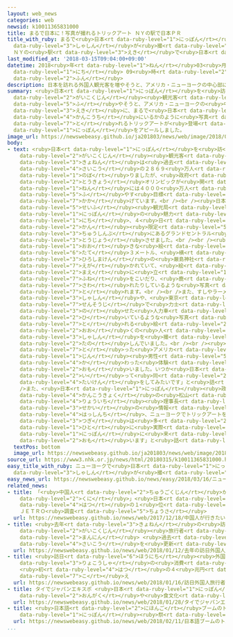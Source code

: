 ```yaml
---
layout: web_news
categories: web
newsid: k10011365831000
title: まるで日本に！写真が撮れるトリックアート ＮＹの駅で日本ＰＲ
title_with_ruby: まるで<ruby>日本<rt data-ruby-level="1">にっぽん</rt></ruby>に！<ruby>写真<rt
  data-ruby-level="3">しゃしん</rt></ruby>が<ruby>撮<rt data-ruby-level="7">と</rt></ruby>れるトリックアート
  ＮＹの<ruby>駅<rt data-ruby-level="3">えき</rt></ruby>で<ruby>日本<rt data-ruby-level="1">にっぽん</rt></ruby>ＰＲ
last_modified_at: '2018-03-15T09:04:00+09:00'
datetime: 2018<ruby>年<rt data-ruby-level="1">ねん</rt></ruby>03<ruby>月<rt data-ruby-level="1">がつ</rt></ruby>15<ruby>日<rt
  data-ruby-level="1">にち</rt></ruby> 09<ruby>時<rt data-ruby-level="2">じ</rt></ruby>04<ruby>分<rt
  data-ruby-level="2">ふん</rt></ruby>
description: 日本を訪れる外国人観光客を増やそうと、アメリカ・ニューヨークの中心部にある駅に、まるで日本の観光地にいるかのように写真が撮れるトリックアートが登場し、日本をアピールしました。
summary: <ruby>日本<rt data-ruby-level="1">にっぽん</rt></ruby>を<ruby>訪<rt data-ruby-level="7">おとず</rt></ruby>れる<ruby>外国人<rt
  data-ruby-level="2">がいこくじん</rt></ruby><ruby>観光客<rt data-ruby-level="4">かんこうきゃく</rt></ruby>を<ruby>増<rt
  data-ruby-level="5">ふ</rt></ruby>やそうと、アメリカ・ニューヨークの<ruby>中心部<rt data-ruby-level="3">ちゅうしんぶ</rt></ruby>にある<ruby>駅<rt
  data-ruby-level="3">えき</rt></ruby>に、まるで<ruby>日本<rt data-ruby-level="1">にっぽん</rt></ruby>の<ruby>観光地<rt
  data-ruby-level="4">かんこうち</rt></ruby>にいるかのように<ruby>写真<rt data-ruby-level="3">しゃしん</rt></ruby>が<ruby>撮<rt
  data-ruby-level="7">と</rt></ruby>れるトリックアートが<ruby>登場<rt data-ruby-level="3">とうじょう</rt></ruby>し、<ruby>日本<rt
  data-ruby-level="1">にっぽん</rt></ruby>をアピールしました。
image_url: https://newswebeasy.github.io/ja201803/news/web/image/2018/03/15/K10011365831_1803150841_1803150903_01_02.jpg
body:
- text: <ruby>日本<rt data-ruby-level="1">にっぽん</rt></ruby>を<ruby>訪<rt data-ruby-level="7">おとず</rt></ruby>れる<ruby>外国人<rt
    data-ruby-level="2">がいこくじん</rt></ruby><ruby>観光客<rt data-ruby-level="4">かんこうきゃく</rt></ruby>は、<ruby>去年<rt
    data-ruby-level="3">きょねん</rt></ruby>は<ruby>過去<rt data-ruby-level="5">かこ</rt></ruby><ruby>最高<rt
    data-ruby-level="4">さいこう</rt></ruby>の２８６９<ruby>万人<rt data-ruby-level="2">まんにん</rt></ruby>に<ruby>上<rt
    data-ruby-level="1">のぼ</rt></ruby>りましたが、<ruby>政府<rt data-ruby-level="5">せいふ</rt></ruby>は<ruby>東京<rt
    data-ruby-level="2">とうきょう</rt></ruby>オリンピックが<ruby>開<rt data-ruby-level="3">ひら</rt></ruby>かれる２０２０<ruby>年<rt
    data-ruby-level="1">ねん</rt></ruby>には４０００<ruby>万人<rt data-ruby-level="2">まんにん</rt></ruby>に<ruby>増<rt
    data-ruby-level="5">ふ</rt></ruby>やす<ruby>目標<rt data-ruby-level="4">もくひょう</rt></ruby>を<ruby>掲<rt
    data-ruby-level="7">かか</rt></ruby>げています。<br /><br /><ruby>日本<rt data-ruby-level="1">にっぽん</rt></ruby><ruby>政府<rt
    data-ruby-level="5">せいふ</rt></ruby><ruby>観光局<rt data-ruby-level="4">かんこうきょく</rt></ruby>は、<ruby>日本<rt
    data-ruby-level="1">にっぽん</rt></ruby>の<ruby>魅力<rt data-ruby-level="7">みりょく</rt></ruby>をアピールしようと１４<ruby>日<rt
    data-ruby-level="1">にち</rt></ruby>、４<ruby>日<rt data-ruby-level="1">にち</rt></ruby><ruby>間<rt
    data-ruby-level="2">かん</rt></ruby><ruby>限定<rt data-ruby-level="5">げんてい</rt></ruby>でニューヨークのマンハッタン<ruby>中心部<rt
    data-ruby-level="3">ちゅうしんぶ</rt></ruby>にあるグランドセントラル<ruby>駅<rt data-ruby-level="3">えき</rt></ruby>に、トリックアートを<ruby>登場<rt
    data-ruby-level="3">とうじょう</rt></ruby>させました。<br /><br /><ruby>最<rt data-ruby-level="4">もっと</rt></ruby>も<ruby>大<rt
    data-ruby-level="1">おお</rt></ruby>きな<ruby>絵<rt data-ruby-level="2">え</rt></ruby>は<ruby>縦<rt
    data-ruby-level="6">たて</rt></ruby>３メートル、<ruby>横<rt data-ruby-level="3">よこ</rt></ruby>７メートルあり、<ruby>広島県<rt
    data-ruby-level="3">ひろしまけん</rt></ruby>の<ruby>厳島神社<rt data-ruby-level="8">いつくしまじんじゃ</rt></ruby>が<ruby>描<rt
    data-ruby-level="7">えが</rt></ruby>かれていて、<ruby>絵<rt data-ruby-level="2">え</rt></ruby>の<ruby>前<rt
    data-ruby-level="2">まえ</rt></ruby>に<ruby>立<rt data-ruby-level="1">た</rt></ruby>つと、<ruby>舟<rt
    data-ruby-level="7">ふね</rt></ruby>をこいだり、<ruby>鹿<rt data-ruby-level="7">しか</rt></ruby>に<ruby>触<rt
    data-ruby-level="7">さわ</rt></ruby>れたりしているような<ruby>写真<rt data-ruby-level="3">しゃしん</rt></ruby>が<ruby>撮<rt
    data-ruby-level="7">と</rt></ruby>れます。<br /><br />また、すしやラーメンの<ruby>上<rt data-ruby-level="1">うえ</rt></ruby>にいるかのような<ruby>写真<rt
    data-ruby-level="3">しゃしん</rt></ruby>や、<ruby>東京<rt data-ruby-level="2">とうきょう</rt></ruby>の<ruby>浅草寺<rt
    data-ruby-level="7">せんそうじ</rt></ruby>で<ruby>力士<rt data-ruby-level="4">りきし</rt></ruby>を<ruby>乗<rt
    data-ruby-level="3">の</rt></ruby>せた<ruby>人力車<rt data-ruby-level="1">じんりきしゃ</rt></ruby>を<ruby>引<rt
    data-ruby-level="2">ひ</rt></ruby>いているような<ruby>写真<rt data-ruby-level="3">しゃしん</rt></ruby>が<ruby>撮<rt
    data-ruby-level="7">と</rt></ruby>れる<ruby>絵<rt data-ruby-level="2">え</rt></ruby>もあり、<ruby>多<rt
    data-ruby-level="2">おお</rt></ruby>くの<ruby>人<rt data-ruby-level="1">ひと</rt></ruby>たちがスマートフォンで<ruby>写真<rt
    data-ruby-level="3">しゃしん</rt></ruby>を<ruby>撮<rt data-ruby-level="7">と</rt></ruby>って<ruby>楽<rt
    data-ruby-level="2">たの</rt></ruby>しんでいました。<br /><br /><ruby>写真<rt data-ruby-level="3">しゃしん</rt></ruby>を<ruby>撮<rt
    data-ruby-level="7">と</rt></ruby>った<ruby>アメリカ<rt data-ruby-level="1">あめりか</rt></ruby><ruby>人<rt
    data-ruby-level="1">じん</rt></ruby><ruby>男性<rt data-ruby-level="5">だんせい</rt></ruby>は「<ruby>変<rt
    data-ruby-level="4">か</rt></ruby>わった<ruby>体験<rt data-ruby-level="4">たいけん</rt></ruby>でおもしろいと<ruby>思<rt
    data-ruby-level="2">おも</rt></ruby>いました。いつか<ruby>日本<rt data-ruby-level="1">にっぽん</rt></ruby>に<ruby>行<rt
    data-ruby-level="2">い</rt></ruby>って<ruby>同<rt data-ruby-level="2">おな</rt></ruby>じような<ruby>体験<rt
    data-ruby-level="4">たいけん</rt></ruby>をしてみたいです」と<ruby>話<rt data-ruby-level="2">はな</rt></ruby>していました。<br
    />また、<ruby>日本<rt data-ruby-level="1">にっぽん</rt></ruby><ruby>政府<rt data-ruby-level="5">せいふ</rt></ruby><ruby>観光局<rt
    data-ruby-level="4">かんこうきょく</rt></ruby>の<ruby>松山<rt data-ruby-level="4">まつやま</rt></ruby><ruby>良一<rt
    data-ruby-level="4">りょういち</rt></ruby><ruby>理事長<rt data-ruby-level="3">りじちょう</rt></ruby>は「<ruby>世界<rt
    data-ruby-level="3">せかい</rt></ruby>の<ruby>情報<rt data-ruby-level="5">じょうほう</rt></ruby>の<ruby>発信地<rt
    data-ruby-level="4">はっしんち</rt></ruby>、ニューヨークでトリックアートを<ruby>体験<rt data-ruby-level="4">たいけん</rt></ruby>してもらい、<ruby>次<rt
    data-ruby-level="3">つぎ</rt></ruby>は<ruby>多<rt data-ruby-level="2">おお</rt></ruby>くの<ruby>人<rt
    data-ruby-level="1">ひと</rt></ruby>に<ruby>実際<rt data-ruby-level="5">じっさい</rt></ruby>に<ruby>日本<rt
    data-ruby-level="1">にっぽん</rt></ruby>に<ruby>来<rt data-ruby-level="2">き</rt></ruby>ていただけたらと<ruby>思<rt
    data-ruby-level="2">おも</rt></ruby>います」と<ruby>話<rt data-ruby-level="2">はな</rt></ruby>していました。
  textPos: bottom
  image_url: https://newswebeasy.github.io/ja201803/news/web/image/2018/03/15/K10011365831_1803150841_1803150903_01_03.jpg
source_url: https://www3.nhk.or.jp/news/html/20180315/k10011365831000.html
easy_title_with_ruby: ニューヨークで<ruby>日本<rt data-ruby-level="1">にっぽん</rt></ruby>にいるような<ruby>写真<rt
  data-ruby-level="3">しゃしん</rt></ruby>が<ruby>撮<rt data-ruby-level="7">と</rt></ruby>れるイベント
easy_news_url: https://newswebeasy.github.io/news/easy/2018/03/16/ニューヨークで日本にいるような写真が撮れるイベント
related_news:
- title: 「<ruby>中国人<rt data-ruby-level="2">ちゅうごくじん</rt></ruby>が<ruby>行<rt data-ruby-level="2">い</rt></ruby>きたい<ruby>国<rt
    data-ruby-level="2">くに</rt></ruby>」<ruby>日本<rt data-ruby-level="1">にっぽん</rt></ruby>が<ruby>初<rt
    data-ruby-level="4">はつ</rt></ruby>の１<ruby>位<rt data-ruby-level="4">い</rt></ruby>に
    ＪＥＴＲＯ<ruby>調査<rt data-ruby-level="5">ちょうさ</rt></ruby>
  url: https://newswebeasy.github.io/news/web/2017/12/18/中国人が行きたい国日本が初の1位に-JETRO調査
- title: <ruby>去年<rt data-ruby-level="3">きょねん</rt></ruby>の<ruby>訪日<rt data-ruby-level="6">ほうにち</rt></ruby><ruby>外国人<rt
    data-ruby-level="2">がいこくじん</rt></ruby><ruby>旅行者<rt data-ruby-level="3">りょこうしゃ</rt></ruby>は２８６９<ruby>万人<rt
    data-ruby-level="2">まんにん</rt></ruby> <ruby>過去<rt data-ruby-level="5">かこ</rt></ruby><ruby>最高<rt
    data-ruby-level="4">さいこう</rt></ruby>を<ruby>更新<rt data-ruby-level="7">こうしん</rt></ruby>
  url: https://newswebeasy.github.io/news/web/2018/01/12/去年の訪日外国人旅行者は2869万人-過去最高を更新
- title: <ruby>訪日<rt data-ruby-level="6">ほうにち</rt></ruby><ruby>外国人<rt data-ruby-level="2">がいこくじん</rt></ruby><ruby>旅行者<rt
    data-ruby-level="3">りょこうしゃ</rt></ruby>の<ruby>消費<rt data-ruby-level="4">しょうひ</rt></ruby>
    <ruby>初<rt data-ruby-level="4">はつ</rt></ruby>の４<ruby>兆円<rt data-ruby-level="4">ちょうえん</rt></ruby><ruby>超<rt
    data-ruby-level="7">こ</rt></ruby>え
  url: https://newswebeasy.github.io/news/web/2018/01/16/訪日外国人旅行者の消費-初の4兆円超え
- title: タイでジャパンエキスポ <ruby>日本<rt data-ruby-level="1">にっぽん</rt></ruby>の<ruby>音楽<rt
    data-ruby-level="2">おんがく</rt></ruby>や<ruby>食文化<rt data-ruby-level="3">しょくぶんか</rt></ruby>ＰＲ
  url: https://newswebeasy.github.io/news/web/2018/01/28/タイでジャパンエキスポ-日本の音楽や食文化PR
- title: <ruby>日本語<rt data-ruby-level="2">にほんご</rt></ruby>ブームのトルコで<ruby>初<rt data-ruby-level="4">はつ</rt></ruby>の<ruby>日本<rt
    data-ruby-level="1">にっぽん</rt></ruby><ruby>祭<rt data-ruby-level="3">まつ</rt></ruby>り
  url: https://newswebeasy.github.io/news/web/2018/02/11/日本語ブームのトルコで初の日本祭り
...
```

